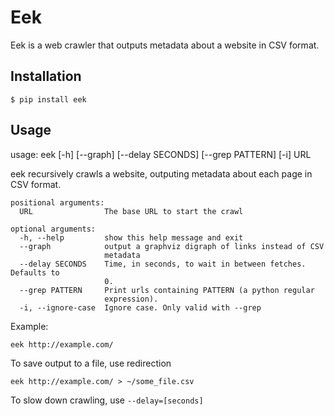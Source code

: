# Eek

Eek is a web crawler that outputs metadata about a website in CSV format.

## Installation

    $ pip install eek

## Usage
usage: eek [-h] [--graph] [--delay SECONDS] [--grep PATTERN] [-i] URL

eek recursively crawls a website, outputing metadata about each page in CSV
format.

    positional arguments:
      URL                The base URL to start the crawl

    optional arguments:
      -h, --help         show this help message and exit
      --graph            output a graphviz digraph of links instead of CSV
                         metadata
      --delay SECONDS    Time, in seconds, to wait in between fetches. Defaults to
                         0.
      --grep PATTERN     Print urls containing PATTERN (a python regular
                         expression).
      -i, --ignore-case  Ignore case. Only valid with --grep

Example:

    eek http://example.com/

To save output to a file, use redirection
    
    eek http://example.com/ > ~/some_file.csv

To slow down crawling, use `--delay=[seconds]`
